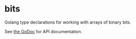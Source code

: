 # bits
Golang type declarations for working with arrays of binary bits.

See [the GoDoc](https://pkg.go.dev/github.com/kklash/bits) for API documentation.

